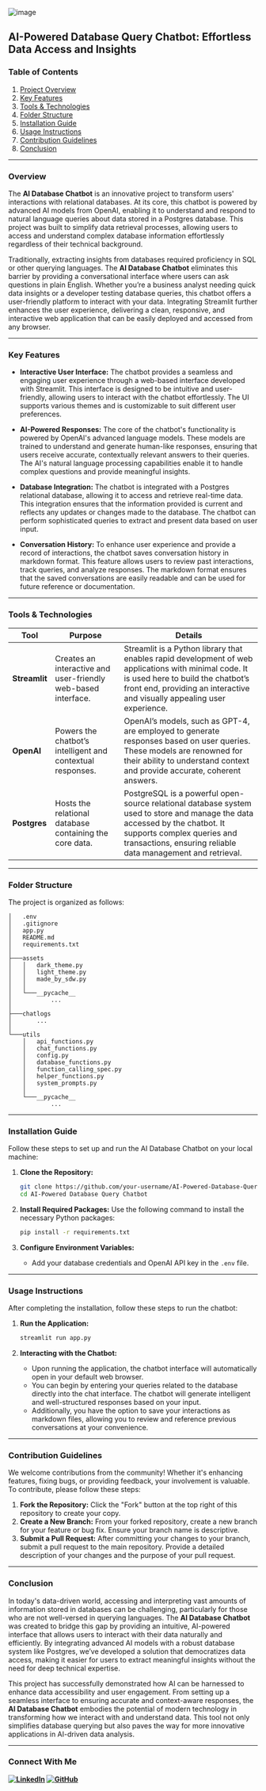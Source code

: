 ![image](https://github.com/user-attachments/assets/dc827a8f-2921-43e9-8d24-dc5edca1679f)

## AI-Powered Database Query Chatbot: Effortless Data Access and Insights

### **Table of Contents**

1. [Project Overview](#overview)
2. [Key Features](#key-features)
3. [Tools & Technologies](#tools--technologies)
4. [Folder Structure](#folder-structure)
5. [Installation Guide](#installation-guide)
6. [Usage Instructions](#usage-instructions)
7. [Contribution Guidelines](#contribution-guidelines)
8. [Conclusion](#conclusion)


---

### Overview
The **AI Database Chatbot** is an innovative project to transform users' interactions with relational databases. At its core, this chatbot is powered by advanced AI models from OpenAI, enabling it to understand and respond to natural language queries about data stored in a Postgres database. This project was built to simplify data retrieval processes, allowing users to access and understand complex database information effortlessly regardless of their technical background.

Traditionally, extracting insights from databases required proficiency in SQL or other querying languages. The **AI Database Chatbot** eliminates this barrier by providing a conversational interface where users can ask questions in plain English. Whether you’re a business analyst needing quick data insights or a developer testing database queries, this chatbot offers a user-friendly platform to interact with your data. Integrating Streamlit further enhances the user experience, delivering a clean, responsive, and interactive web application that can be easily deployed and accessed from any browser.


---

### Key Features

- **Interactive User Interface:** The chatbot provides a seamless and engaging user experience through a web-based interface developed with Streamlit. This interface is designed to be intuitive and user-friendly, allowing users to interact with the chatbot effortlessly. The UI supports various themes and is customizable to suit different user preferences.

- **AI-Powered Responses:** The core of the chatbot's functionality is powered by OpenAI's advanced language models. These models are trained to understand and generate human-like responses, ensuring that users receive accurate, contextually relevant answers to their queries. The AI's natural language processing capabilities enable it to handle complex questions and provide meaningful insights.

- **Database Integration:** The chatbot is integrated with a Postgres relational database, allowing it to access and retrieve real-time data. This integration ensures that the information provided is current and reflects any updates or changes made to the database. The chatbot can perform sophisticated queries to extract and present data based on user input.

- **Conversation History:** To enhance user experience and provide a record of interactions, the chatbot saves conversation history in markdown format. This feature allows users to review past interactions, track queries, and analyze responses. The markdown format ensures that the saved conversations are easily readable and can be used for future reference or documentation.

---

### **Tools & Technologies**

| **Tool**      | **Purpose**                                                   | **Details**                                                                                               |
|---------------|---------------------------------------------------------------|-----------------------------------------------------------------------------------------------------------|
| **Streamlit** | Creates an interactive and user-friendly web-based interface. | Streamlit is a Python library that enables rapid development of web applications with minimal code. It is used here to build the chatbot’s front end, providing an interactive and visually appealing user experience. |
| **OpenAI**    | Powers the chatbot’s intelligent and contextual responses.    | OpenAI’s models, such as GPT-4, are employed to generate responses based on user queries. These models are renowned for their ability to understand context and provide accurate, coherent answers. |
| **Postgres**  | Hosts the relational database containing the core data.       | PostgreSQL is a powerful open-source relational database system used to store and manage the data accessed by the chatbot. It supports complex queries and transactions, ensuring reliable data management and retrieval. |

---


### **Folder Structure**
The project is organized as follows:

```plaintext
│   .env
│   .gitignore
│   app.py
│   README.md
│   requirements.txt
│
├───assets
│   │   dark_theme.py
│   │   light_theme.py
│   │   made_by_sdw.py
│   │
│   └───__pycache__
│           ...
│
├───chatlogs
│       ...
│
└───utils
    │   api_functions.py
    │   chat_functions.py
    │   config.py
    │   database_functions.py
    │   function_calling_spec.py
    │   helper_functions.py
    │   system_prompts.py
    │
    └───__pycache__
            ...
```

---

### **Installation Guide**
Follow these steps to set up and run the AI Database Chatbot on your local machine:

1. **Clone the Repository:**
   ```bash
   git clone https://github.com/your-username/AI-Powered-Database-Query-Chatbot.git
   cd AI-Powered Database Query Chatbot
   ```

2. **Install Required Packages:**
   Use the following command to install the necessary Python packages:
   ```bash
   pip install -r requirements.txt
   ```

3. **Configure Environment Variables:**
   - Add your database credentials and OpenAI API key in the `.env` file.

---

### **Usage Instructions**
After completing the installation, follow these steps to run the chatbot:

1. **Run the Application:**
   ```bash
   streamlit run app.py
   ```

2. **Interacting with the Chatbot:**
   - Upon running the application, the chatbot interface will automatically open in your default web browser.
   - You can begin by entering your queries related to the database directly into the chat interface. The chatbot will generate intelligent and well-structured responses based on your input.
   - Additionally, you have the option to save your interactions as markdown files, allowing you to review and reference previous conversations at your convenience.

---




### **Contribution Guidelines**

We welcome contributions from the community! Whether it's enhancing features, fixing bugs, or providing feedback, your involvement is valuable. To contribute, please follow these steps:

1. **Fork the Repository:** Click the "Fork" button at the top right of this repository to create your copy.
2. **Create a New Branch:** From your forked repository, create a new branch for your feature or bug fix. Ensure your branch name is descriptive.
3. **Submit a Pull Request:** After committing your changes to your branch, submit a pull request to the main repository. Provide a detailed description of your changes and the purpose of your pull request.

---

### **Conclusion**
In today's data-driven world, accessing and interpreting vast amounts of information stored in databases can be challenging, particularly for those who are not well-versed in querying languages. The **AI Database Chatbot** was created to bridge this gap by providing an intuitive, AI-powered interface that allows users to interact with their data naturally and efficiently. By integrating advanced AI models with a robust database system like Postgres, we’ve developed a solution that democratizes data access, making it easier for users to extract meaningful insights without the need for deep technical expertise.

This project has successfully demonstrated how AI can be harnessed to enhance data accessibility and user engagement. From setting up a seamless interface to ensuring accurate and context-aware responses, the **AI Database Chatbot** embodies the potential of modern technology in transforming how we interact with and understand data. This tool not only simplifies database querying but also paves the way for more innovative applications in AI-driven data analysis.

---


### Connect With Me 

**[![LinkedIn](https://img.shields.io/badge/LinkedIn-Viraj%20Bhutada-blue?logo=linkedin)](https://www.linkedin.com/in/virajnbhutada24/) [![GitHub](https://img.shields.io/badge/GitHub-Viraj%20Bhutada-2b3137?logo=github)](https://github.com/virajbhutada)**

